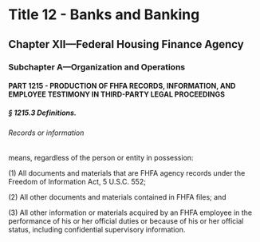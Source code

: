 
# Title 12 - Banks and Banking
## Chapter XII—Federal Housing Finance Agency
### Subchapter A—Organization and Operations
#### PART 1215 - PRODUCTION OF FHFA RECORDS, INFORMATION, AND EMPLOYEE TESTIMONY IN THIRD-PARTY LEGAL PROCEEDINGS
##### § 1215.3 Definitions.
###### Records or information

means, regardless of the person or entity in possession:

(1) All documents and materials that are FHFA agency records under the Freedom of Information Act, 5 U.S.C. 552;

(2) All other documents and materials contained in FHFA files; and

(3) All other information or materials acquired by an FHFA employee in the performance of his or her official duties or because of his or her official status, including confidential supervisory information.
